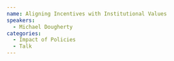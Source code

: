 ```yaml
---
name: Aligning Incentives with Institutional Values
speakers:
  - Michael Dougherty
categories:
  - Impact of Policies
  - Talk
---
```

